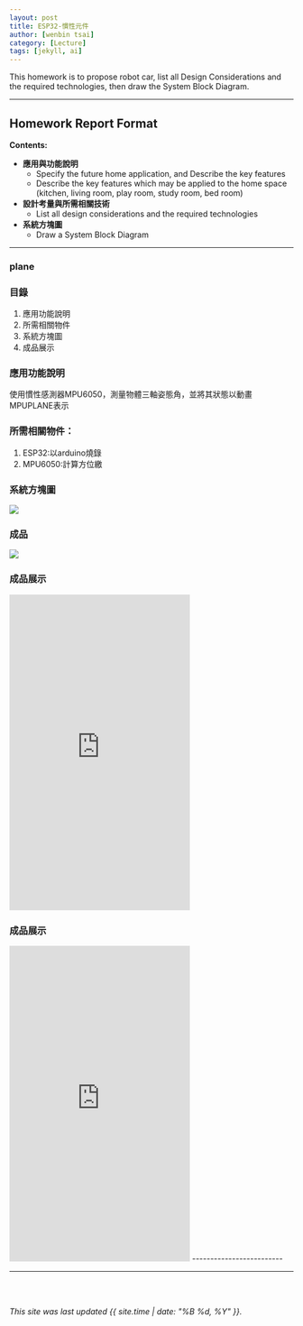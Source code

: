 ```yaml
---
layout: post
title: ESP32-慣性元件
author: [wenbin tsai]
category: [Lecture]
tags: [jekyll, ai]
---
```


This homework is to propose robot car, list all Design Considerations and the required technologies, then draw the System Block Diagram.

---
## Homework Report Format
**Contents:**<br>
* **應用與功能說明**
  - Specify the future home application, and Describe the key features
  - Describe the key features which may be applied to the home space (kitchen, living room, play room, study room, bed room)
* **設計考量與所需相關技術**
  - List all design considerations and the required technologies
* **系統方塊圖**
  - Draw a System Block Diagram
---

###  plane

### 目錄
1. 應用功能說明
2. 所需相關物件
3. 系統方塊圖
4. 成品展示


### 應用功能說明
使用慣性感測器MPU6050，測量物體三軸姿態角，並將其狀態以動畫MPUPLANE表示

### 所需相關物件：
1. ESP32:以arduino燒錄
2. MPU6050:計算方位繳

### 系統方塊圖
![](https://github.com/bin0819/MCU-project/blob/main/images/A11111.GIF?raw=true)

### 成品
![](https://github.com/bin0819/MCU-project/blob/main/images/A11.png?raw=true)

### 成品展示
<iframe width="320" height="560" src="https://www.youtube.com/embed/Z-cK5Zr6NTE" title="plane" frameborder="0" allow="accelerometer; autoplay; clipboard-write; encrypted-media; gyroscope; picture-in-picture; web-share" allowfullscreen></iframe>

### 成品展示
<iframe width="320" height="560" src="https://www.youtube.com/embed/E9f3wMgSYoo" title="MPU9250_DMP_Teapot" frameborder="0" allow="accelerometer; autoplay; clipboard-write; encrypted-media; gyroscope; picture-in-picture; web-share" allowfullscreen></iframe>
-------------------------

  
--------------------------
<br> 
<br>

*This site was last updated {{ site.time | date: "%B %d, %Y" }}.*

